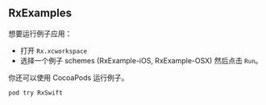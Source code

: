 
## RxExamples

想要运行例子应用：

* 打开 `Rx.xcworkspace`
* 选择一个例子 schemes (RxExample-iOS, RxExample-OSX) 然后点击 `Run`。

你还可以使用 CocoaPods 运行例子。

```
pod try RxSwift
```
